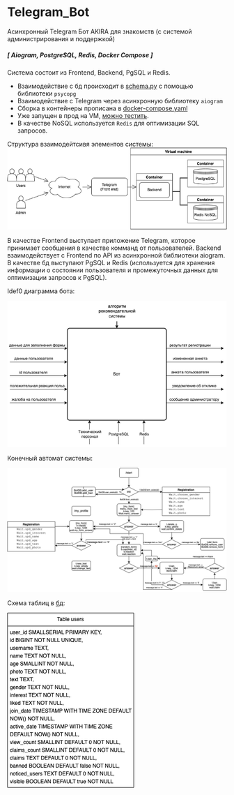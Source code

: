 # Telegram_Bot

Асинхронный Telegram Бот AKIRA для знакомств (с системой администрирования и поддержкой)
<h5> [ Aiogram, PostgreSQL, Redis, Docker Compose ] </h5>


Система состоит из Frontend, Backend, PgSQL и Redis.
- Взаимодействие с бд происходит в [schema.py](services/matchbot/db/schema.py) с помощью библиотеки `psycopg`
- Взаимодействие с Telegram через асинхронную библиотеку `aiogram`
- Сборка в контейнеры прописана в [docker-compose.yaml](docker-compose.yaml)
- Уже запущен в прод на VM, [можно тестить](https://t.me/akira_matchbot=start?ref).
- В качестве NoSQL используется `Redis` для оптимизации SQL запросов.

Структура взаимодейтсивя элементов системы:
![alt text](photos/system_diagram.png)

В качестве Frontend выступает приложение Telegram, которое принимает сообщения в качестве комманд от пользователей. Backend взаимодействует с Frontend по API из асинхронной библиотеки aiogram. В качестве бд выступают PgSQL и Redis (используется для хранения информации о состоянии пользователя и промежуточных данных для оптимизации запросов к PgSQL).

Idef0 диаграмма бота:

![alt text](photos/idef0.png)


Конечный автомат системы:

![alt text](photos/state_machine.png)


Схема таблиц в [бд](services/matchbot/db/schema.py):

![alt text](photos/tables.png)
